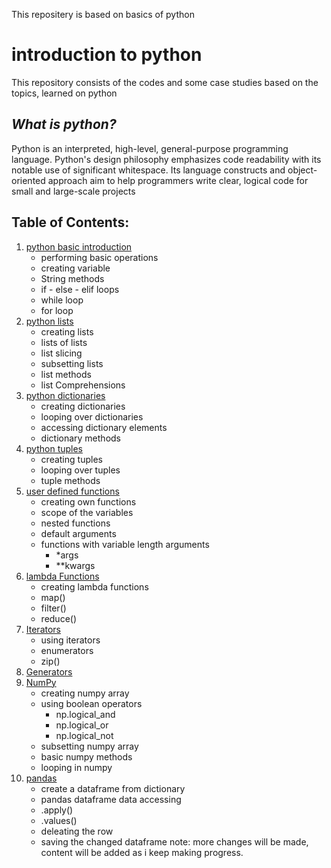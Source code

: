 This repositery is based on basics of python
# introduction to python
This repository consists of the codes and some case studies based on the topics, learned on python

***What is python?***
  ---------------
 Python is an interpreted, high-level, general-purpose programming language. Python's design philosophy emphasizes code readability with its notable use of significant whitespace. Its language constructs and object-oriented approach aim to help programmers write clear, logical code for small and large-scale projects
 
## Table of Contents:
1. [python basic introduction](https://github.com/SurajKande/python-basics/blob/master/python_basics.ipynb)
     * performing basic operations 
     * creating variable
     * String methods 
     * if - else - elif loops
     * while loop
     * for loop 
2. [python lists](https://github.com/SurajKande/python-basics/blob/master/python_lists.ipynb)
     * creating lists
     * lists of lists
     * list slicing 
     * subsetting lists
     * list methods
     * list Comprehensions
3. [python dictionaries](https://github.com/SurajKande/python-basics/blob/master/python_dictionaries.ipynb)
     * creating dictionaries
     * looping over dictionaries
     * accessing dictionary elements
     * dictionary methods
4. [python tuples](https://github.com/SurajKande/python-basics/blob/master/python_tuples_.ipynb)
     * creating tuples
     * looping over tuples
     * tuple methods
5. [user defined functions](https://github.com/SurajKande/python-basics/blob/master/python_user%20defined_functions_.ipynb)
     * creating own functions
     * scope of the variables
     * nested functions
     * default arguments
     * functions with variable length arguments
        * *args
        * **kwargs
6. [lambda Functions](https://github.com/SurajKande/python-basics/blob/master/python_lambda_function.ipynb)
     * creating lambda functions
     * map()
     * filter()
     * reduce()
7. [Iterators](https://github.com/SurajKande/python-basics/blob/master/python_iterators_.ipynb)
     * using iterators
     * enumerators
     * zip()
8. [Generators](https://github.com/SurajKande/python-basics/blob/master/python_generators_.ipynb)
9. [NumPy](https://github.com/SurajKande/python-basics/blob/master/python_numpy_.ipynb)
     * creating numpy array
     * using boolean operators
        * np.logical_and
        * np.logical_or
        * np.logical_not
     * subsetting numpy array
     * basic numpy methods
     * looping in numpy
10. [pandas](https://github.com/SurajKande/python-basics/blob/master/python_pandas.ipynb)
     * create a dataframe from dictionary
     * pandas dataframe data accessing
     * .apply()
     * .values()
     * deleating the row
     * saving the changed dataframe 
note: more changes will be made, content will be added as i keep making progress.      
